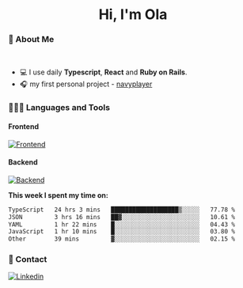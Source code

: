 <h1 align="center">Hi, I'm Ola</h1>

### 💅 About Me

<br/>

- 💻 I use daily **Typescript**, **React** and **Ruby on Rails**.
- 🎧 my first personal project - [navyplayer](https://navyplayer.netlify.app/)

### 👩🏻‍💻 Languages and Tools

#### Frontend

[![Frontend](https://skillicons.dev/icons?i=react,nextjs,ts,js,html,css,scss,tailwind)](https://skillicons.dev)

#### Backend
[![Backend](https://skillicons.dev/icons?i=nodejs,express,nestjs,rails,graphql)](https://skillicons.dev)

**This week I spent my time on:**

<!--START_SECTION:waka-->

```txt
TypeScript   24 hrs 3 mins   ███████████████████▒░░░░░   77.78 %
JSON         3 hrs 16 mins   ██▓░░░░░░░░░░░░░░░░░░░░░░   10.61 %
YAML         1 hr 22 mins    █░░░░░░░░░░░░░░░░░░░░░░░░   04.43 %
JavaScript   1 hr 10 mins    █░░░░░░░░░░░░░░░░░░░░░░░░   03.80 %
Other        39 mins         ▓░░░░░░░░░░░░░░░░░░░░░░░░   02.15 %
```

<!--END_SECTION:waka-->

### 📨 Contact
  
[![Linkedin](https://skillicons.dev/icons?i=linkedin)](https://linkedin.com/in/aleksandra-kamińska)
